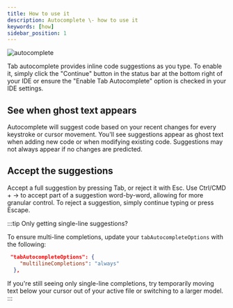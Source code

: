 ```yaml
---
title: How to use it
description: Autocomplete \- how to use it
keywords: [how]
sidebar_position: 1
---
```


![autocomplete](/img/autocomplete.gif)

Tab autocomplete provides inline code suggestions as you type. To enable it, simply click the "Continue" button in the status bar at the bottom right of your IDE or ensure the "Enable Tab Autocomplete" option is checked in your IDE settings.

## See when ghost text appears

Autocomplete will suggest code based on your recent changes for every keystroke or cursor movement. You'll see suggestions appear as ghost text when adding new code or when modifying existing code. Suggestions may not always appear if no changes are predicted.

## Accept the suggestions

Accept a full suggestion by pressing Tab, or reject it with Esc. Use Ctrl/CMD + → to accept part of a suggestion word-by-word, allowing for more granular control. To reject a suggestion, simply continue typing or press Escape.

:::tip
Only getting single-line suggestions?

To ensure multi-line completions, update your `tabAutocompleteOptions` with the following:

```json title="config.json"
 "tabAutocompleteOptions": {
    "multilineCompletions": "always"
  },
```

If you're still seeing only single-line completions, try temporarily moving text below your cursor out of your active file or switching to a larger model.
:::
